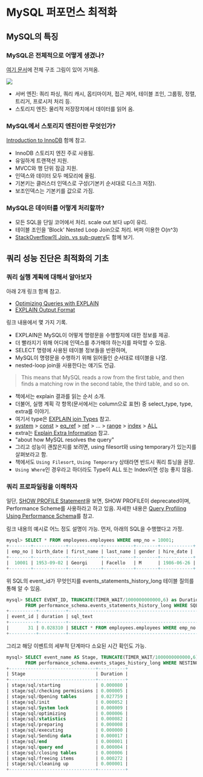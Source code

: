# MySQL 퍼포먼스 최적화

## MySQL의 특징

### MySQL은 전체적으로 어떻게 생겼나?

[여기 문서](https://www.rathishkumar.in/2016/04/understanding-mysql-architecture.html)에 전체 구조 그림이 있어 가져옴.

![](https://3.bp.blogspot.com/-WllJC9xfxqg/VxTbuAoMm4I/AAAAAAAAHzA/1tF7Sxx8Y34levMmR9fYPZfDQDHVdWzKwCLcB/s1600/MySQL%2BArchitecture.png)

- 서버 엔진: 쿼리 파싱, 쿼리 캐시, 옵티마이저, 접근 제어, 테이블 조인, 그룹핑, 정렬, 트리거, 프로시저 처리 등.
- 스토리지 엔진: 물리적 저장장치에서 데이터를 읽어 옴.

### MySQL에서 스토리지 엔진이란 무엇인가?

[Introduction to InnoDB](https://dev.mysql.com/doc/refman/8.0/en/innodb-introduction.html) 함께 참고.

- InnoDB 스토리지 엔진 주로 사용됨.
- 유일하게 트랜잭션 지원.
- MVCC와 행 단위 잠금 지원.
- 인덱스와 데이터 모두 메모리에 올림.
- 기본키는 클러스터 인덱스로 구성(기본키 순서대로 디스크 저장).
- 보조인덱스는 기본키를 값으로 가짐.

### MySQL은 데이터를 어떻게 처리할까?

- 모든 SQL을 단일 코어에서 처리. scale out 보다 up이 유리.
- 테이블 조인을 'Block' Nested Loop Join으로 처리. 버퍼 이용한 O(n^3)
- [StackOverflow의 Join. vs sub-query](https://stackoverflow.com/questions/2577174/join-vs-sub-query)도 함께 보기.

## 쿼리 성능 진단은 최적화의 기초

### 쿼리 실행 계획에 대해서 알아보자

아래 2개 링크 함께 참고.

- [Optimizing Queries with EXPLAIN](https://dev.mysql.com/doc/refman/8.0/en/using-explain.html)
- [EXPLAIN Output Format](https://dev.mysql.com/doc/refman/8.0/en/explain-output.html)

링크 내용에서 몇 가지 기록.

- EXPLAIN은 MySQL이 어떻게 명령문을 수행할지에 대한 정보를 제공.
- 더 빨라지기 위해 어디에 인덱스를 추가해야 하는지를 파악할 수 있음.
- SELECT 명령에 사용된 테이블 정보들을 반환하며,
- MySQL이 명령문을 수행하기 위해 읽어들인 순서대로 테이블을 나열.
- nested-loop join을 사용한다는 얘기도 언급.

> This means that MySQL reads a row from the first table, and then finds a matching row in the second table, the third table, and so on.

- 책에서는 explain 결과를 읽는 순서 소개.
- 더불어, 실행 계획 각 항목(문서에서는 column으로 표현) 중 select_type, type, extra를 이야기.
- 여기서 type은 [EXPLAIN join Types](https://dev.mysql.com/doc/refman/8.0/en/explain-output.html#explain-join-types) 참고.
- [system](https://dev.mysql.com/doc/refman/8.0/en/explain-output.html#jointype_system) > [const](https://dev.mysql.com/doc/refman/8.0/en/explain-output.html#jointype_const) > [eq_ref](https://dev.mysql.com/doc/refman/8.0/en/explain-output.html#jointype_eq_ref) > [ref](https://dev.mysql.com/doc/refman/8.0/en/explain-output.html#jointype_ref) > ... > [range](https://dev.mysql.com/doc/refman/8.0/en/explain-output.html#jointype_range) > [index](https://dev.mysql.com/doc/refman/8.0/en/explain-output.html#jointype_index) > [ALL](https://dev.mysql.com/doc/refman/8.0/en/explain-output.html#jointype_all)
- extra는 [Explain Extra Information](https://dev.mysql.com/doc/refman/8.0/en/explain-output.html#explain-extra-information) 참고.
- "about how MySQL resolves the query"
- 그리고 성능이 괜찮은지를 보려면, using filesort와 using temporary가 있는지를 살펴보라고 함.
- 책에서도 `Using Filesort`, `Using Temporary` 상태라면 반드시 쿼리 튜닝을 권장.
- `Using Where`인 경우라고 하더라도 Type이 ALL 또는 Index이면 성능 좋지 않음.

### 쿼리 프로파일링을 이해하자

일단, [SHOW PROFILE Statement](https://dev.mysql.com/doc/refman/8.0/en/show-profile.html)을 보면, SHOW PROFILE이 deprecated이며, Performance Scheme를 사용하라고 하고 있음. 자세한 내용은 [Query Profiling Using Performance Schema](https://dev.mysql.com/doc/refman/8.0/en/performance-schema-query-profiling.html)를 참고.

링크 내용의 예시로 어느 정도 설명이 가능. 먼저, 아래의 SQL을 수행했다고 가정.

```sql
mysql> SELECT * FROM employees.employees WHERE emp_no = 10001;
+--------+------------+------------+-----------+--------+------------+
| emp_no | birth_date | first_name | last_name | gender | hire_date |
+--------+------------+------------+-----------+--------+------------+
|  10001 | 1953-09-02 | Georgi     | Facello   | M      | 1986-06-26 |
+--------+------------+------------+-----------+--------+------------+
```

위 SQL의 event_id가 무엇인지를 events_statements_history_long 테이블 질의를 통해 알 수 있음.

```sql
mysql> SELECT EVENT_ID, TRUNCATE(TIMER_WAIT/1000000000000,6) as Duration, SQL_TEXT
       FROM performance_schema.events_statements_history_long WHERE SQL_TEXT like '%10001%';
+----------+----------+--------------------------------------------------------+
| event_id | duration | sql_text                                               |
+----------+----------+--------------------------------------------------------+
|       31 | 0.028310 | SELECT * FROM employees.employees WHERE emp_no = 10001 |
+----------+----------+--------------------------------------------------------+
```

그리고 해당 이벤트의 세부적 단계마다 소요된 시간 확인도 가능.

```sql
mysql> SELECT event_name AS Stage, TRUNCATE(TIMER_WAIT/1000000000000,6) AS Duration
       FROM performance_schema.events_stages_history_long WHERE NESTING_EVENT_ID=31;
+--------------------------------+----------+
| Stage                          | Duration |
+--------------------------------+----------+
| stage/sql/starting             | 0.000080 |
| stage/sql/checking permissions | 0.000005 |
| stage/sql/Opening tables       | 0.027759 |
| stage/sql/init                 | 0.000052 |
| stage/sql/System lock          | 0.000009 |
| stage/sql/optimizing           | 0.000006 |
| stage/sql/statistics           | 0.000082 |
| stage/sql/preparing            | 0.000008 |
| stage/sql/executing            | 0.000000 |
| stage/sql/Sending data         | 0.000017 |
| stage/sql/end                  | 0.000001 |
| stage/sql/query end            | 0.000004 |
| stage/sql/closing tables       | 0.000006 |
| stage/sql/freeing items        | 0.000272 |
| stage/sql/cleaning up          | 0.000001 |
+--------------------------------+----------+
```
